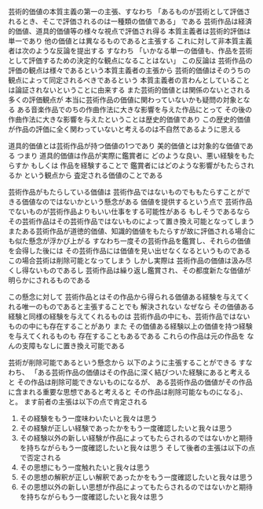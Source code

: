 芸術的価値の本質主義の第一の主張、すなわち
「あるものが芸術として評価されるとき、そこで評価されるのは一種類の価値である」
である
芸術作品は経済的価値、道具的価値等の様々な視点で評価され得る
本質主義者は芸術的評価は単一であり
他の価値とは異なるものであると主張する
これに対して非本質主義者は次のような反論を提出する
すなわち
「いかなる単一の価値も、作品を芸術として評価するための決定的な観点になることはない」
この反論は
芸術作品の評価の観点は様々であるという本質主義者の主張から
芸術的価値はそのうちの観点によって同定されるべきであるという
本質主義者の言わんとしていることは論証されないということに由来する
また芸術的価値とは関係のないとされる多くの評価観点が
本当に芸術作品の価値に関わっていないかも疑問の対象となる
ある音楽作品でのちの作曲作法に大きな影響を与えた作品にとって
その後の作曲作法に大きな影響を与えたということは歴史的価値であり
この歴史的価値が作品の評価に全く関わっていないと考えるのは不自然であるように思える

道具的価値とは芸術作品が持つ価値の1つであり
美的価値とは対象的な価値である
つまり
道具的価値は作品が実際に鑑賞者に
どのような良い、悪い経験をもたらすか
もしくは
作品を経験することで
鑑賞者にはどのような影響がもたらされるか
という観点から
査定される価値のことである

芸術作品がもたらしている価値は
芸術作品ではないものでももたらすことができる価値なのではないかという懸念がある
価値を提供するという点で
芸術作品でないものが芸術作品よりもいい仕事をする可能性がある
もしそうであるなら
その芸術作品はその芸術作品ではないものによって置き換え可能となってしまう
またある芸術作品が道徳的価値、知識的価値をもたらすが故に評価される場合にも似た懸念が浮かび上がる
すなわち一度その芸術作品を鑑賞し、それらの価値を会得した後には
その芸術作品には価値を見い出せなくなるというものである
この場合芸術は削除可能となってしまう
しかし実際は
芸術作品の価値は汲み尽くし得ないものであるし
芸術作品は繰り返し鑑賞され、その都度新たな価値が明らかにされるものである

この懸念に対して
芸術作品とはその作品から得られる価値ある経験を与えてくれる唯一のものであると主張することでも
解決されない
なぜなら
その価値ある経験と同様の経験を与えてくれるものは
芸術作品の中にも、芸術作品ではないものの中にも存在することがあり
また
その価値ある経験以上の価値を持つ経験を与えてくれるものも
存在することもあるである
これらの作品は元の作品を
なんの支障もなしに置き換え可能である

芸術が削除可能であるという懸念から
以下のように主張することができる
すなわち、
「ある芸術作品の価値はその作品に深く結びついた経験にあると考えると
その作品は削除可能できないものになるが、
ある芸術作品の価値がその作品に含まれる重要な思想であると考えると
その作品は削除可能なものになる」、と。
ます前者の主張は以下の点で肯定される
1. その経験をもう一度味わいたいと我々は思う
2. その経験が正しい経験であったかをもう一度確認したいと我々は思う
3. その経験以外の新しい経験が作品によってもたらされるのではないかと期待を持ちながらもう一度確認したいと我々は思う
そして後者の主張は以下の点で否定される
1. その思想にもう一度触れたいと我々は思う
2. その思想の解釈が正しい解釈であったかをもう一度確認したいと我々は思う
3. その思想以外の新しい思想が作品によってもたらされるのではないかと期待を持ちながらもう一度確認したいと我々は思う

